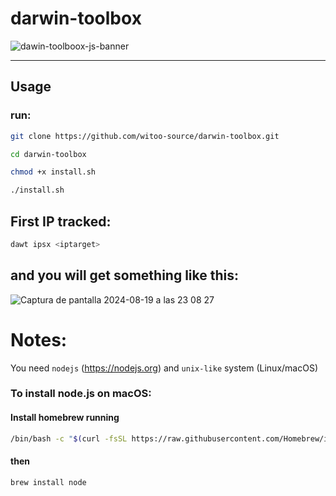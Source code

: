 # darwin-toolbox

![dawin-toolboox-js-banner](https://github.com/user-attachments/assets/09f69de0-21ab-43ec-9a37-792eeeb9c699)

---

## Usage

### run:

```bash
git clone https://github.com/witoo-source/darwin-toolbox.git
```

```bash
cd darwin-toolbox
```

```bash
chmod +x install.sh
```

```bash
./install.sh
```

## First IP tracked:

```bash
dawt ipsx <iptarget>
```

## and you will get something like this:

![Captura de pantalla 2024-08-19 a las 23 08 27](https://github.com/user-attachments/assets/c8ed648d-87f0-46ba-a04f-a0dd97e2e848)

# Notes:

You need `nodejs` (https://nodejs.org) and `unix-like` system (Linux/macOS)

### To install node.js on macOS:

#### Install homebrew running

```bash
/bin/bash -c "$(curl -fsSL https://raw.githubusercontent.com/Homebrew/install/HEAD/install.sh)"
```
#### then

```bash
brew install node
```
